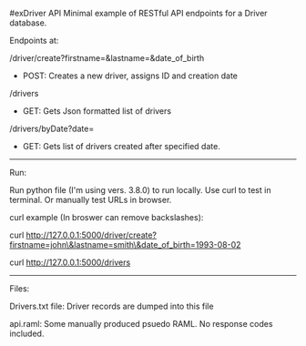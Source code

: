 #exDriver API
Minimal example of RESTful API endpoints for a Driver database.

Endpoints at:

/driver/create?firstname=<first>&lastname=<last>&date_of_birth<YYYY-MM-DD>

- POST: Creates a new driver, assigns ID and creation date


/drivers

- GET: Gets Json formatted list of drivers


/drivers/byDate?date=<date>

- GET: Gets list of drivers created after specified date.

----------------------------------------------------------

Run:

Run python file (I'm using vers. 3.8.0) to run locally.
Use curl to test in terminal. Or manually test URLs in browser.


curl example (In broswer can remove backslashes):

curl http://127.0.0.1:5000/driver/create?firstname=john\&lastname=smith\&date_of_birth=1993-08-02

curl http://127.0.0.1:5000/drivers

----------------------------------------------------------

Files:

Drivers.txt file: Driver records are dumped into this file

api.raml: Some manually produced psuedo RAML. No response codes included.
